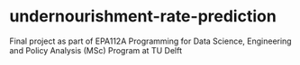 # undernourishment-rate-prediction
Final project as part of EPA112A Programming for Data Science, Engineering and Policy Analysis (MSc) Program at TU Delft
